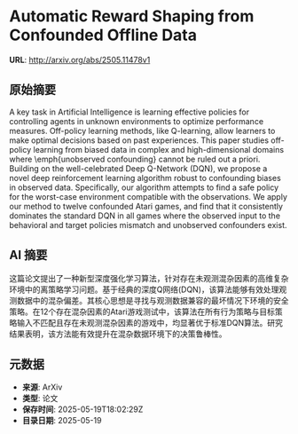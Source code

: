 # Automatic Reward Shaping from Confounded Offline Data

**URL**: http://arxiv.org/abs/2505.11478v1

## 原始摘要

A key task in Artificial Intelligence is learning effective policies for
controlling agents in unknown environments to optimize performance measures.
Off-policy learning methods, like Q-learning, allow learners to make optimal
decisions based on past experiences. This paper studies off-policy learning
from biased data in complex and high-dimensional domains where \emph{unobserved
confounding} cannot be ruled out a priori. Building on the well-celebrated Deep
Q-Network (DQN), we propose a novel deep reinforcement learning algorithm
robust to confounding biases in observed data. Specifically, our algorithm
attempts to find a safe policy for the worst-case environment compatible with
the observations. We apply our method to twelve confounded Atari games, and
find that it consistently dominates the standard DQN in all games where the
observed input to the behavioral and target policies mismatch and unobserved
confounders exist.


## AI 摘要

这篇论文提出了一种新型深度强化学习算法，针对存在未观测混杂因素的高维复杂环境中的离策略学习问题。基于经典的深度Q网络(DQN)，该算法能够有效处理观测数据中的混杂偏差。其核心思想是寻找与观测数据兼容的最坏情况下环境的安全策略。在12个存在混杂因素的Atari游戏测试中，该算法在所有行为策略与目标策略输入不匹配且存在未观测混杂因素的游戏中，均显著优于标准DQN算法。研究结果表明，该方法能有效提升在混杂数据环境下的决策鲁棒性。

## 元数据

- **来源**: ArXiv
- **类型**: 论文
- **保存时间**: 2025-05-19T18:02:29Z
- **目录日期**: 2025-05-19
